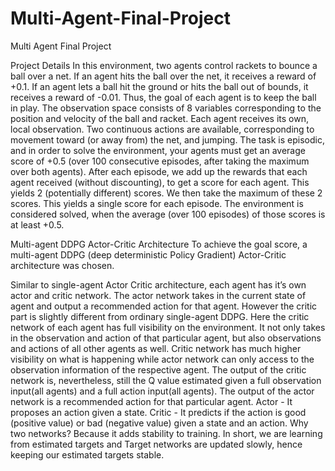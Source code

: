 # Multi-Agent-Final-Project
Multi Agent Final Project

Project Details
In this environment, two agents control rackets to bounce a ball over a net. If an agent hits the ball over the net, it receives a reward of +0.1. If an agent lets a ball hit the ground or hits the ball out of bounds, it receives a reward of -0.01. Thus, the goal of each agent is to keep the ball in play.
The observation space consists of 8 variables corresponding to the position and velocity of the ball and racket. Each agent receives its own, local observation. Two continuous actions are available, corresponding to movement toward (or away from) the net, and jumping.
The task is episodic, and in order to solve the environment, your agents must get an average score of +0.5 (over 100 consecutive episodes, after taking the maximum over both agents).
After each episode, we add up the rewards that each agent received (without discounting), to get a score for each agent. This yields 2 (potentially different) scores. We then take the maximum of these 2 scores.
This yields a single score for each episode.
The environment is considered solved, when the average (over 100 episodes) of those scores is at least +0.5.

Multi-agent DDPG Actor-Critic Architecture
To achieve the goal score, a multi-agent DDPG (deep deterministic Policy Gradient) Actor-Critic architecture was chosen.
 
Similar to single-agent Actor Critic architecture, each agent has it’s own actor and critic network. The actor network takes in the current state of agent and output a recommended action for that agent. However the critic part is slightly different from ordinary single-agent DDPG. Here the critic network of each agent has full visibility on the environment. It not only takes in the observation and action of that particular agent, but also observations and actions of all other agents as well. Critic network has much higher visibility on what is happening while actor network can only access to the observation information of the respective agent. The output of the critic network is, nevertheless, still the Q value estimated given a full observation input(all agents) and a full action input(all agents). The output of the actor network is a recommended action for that particular agent.
Actor - It proposes an action given a state.
Critic - It predicts if the action is good (positive value) or bad (negative value) given a state and an action.
Why two networks? Because it adds stability to training. In short, we are learning from estimated targets and Target networks are updated slowly, hence keeping our estimated targets stable.



